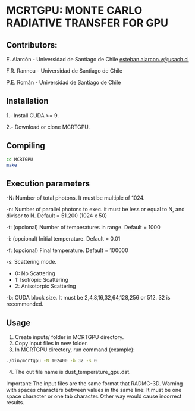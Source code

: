# MCRTGPU: MONTE CARLO RADIATIVE TRANSFER FOR GPU
## Contributors: 
E. Alarcón - Universidad de Santiago de Chile esteban.alarcon.v@usach.cl

F.R. Rannou - Universidad de Santiago de Chile

P.E. Román - Universidad de Santiago de Chile

## Installation
1.- Install CUDA >= 9.

2.- Download or clone MCRTGPU.

## Compiling
```bash
cd MCRTGPU
make
```

## Execution parameters
-N: Number of total photons. It must be multiple of 1024.

-n: Number of parallel photons to exec. it must be less or equal to N, and divisor to N. Default = 51.200 (1024 x 50)

-t: (opcional) Number of temperatures in range. Default = 1000

-i: (opcional) Initial temperature. Default = 0.01

-f: (opcional) Final temperature. Default = 100000

-s: Scattering mode.
* 0: No Scattering
* 1: Isotropic Scattering
* 2: Anisotorpic Scattering

-b: CUDA block size. It must be 2,4,8,16,32,64,128,256 or 512. 32 is recommended.

## Usage

1. Create inputs/ folder in MCRTGPU directory.
2. Copy input files in new folder.
3. In MCRTGPU directory, run command (example):
```bash
./bin/mcrtgpu -N 102400 -b 32 -s 0
```
4. The out file name is dust_temperature_gpu.dat.

Important: The input files are the same format that RADMC-3D. Warning with spaces characters between values in the same line: It must be one space character or one tab character. Other way would cause incorrect results. 
